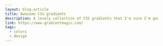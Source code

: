 ```yaml
---
layout: blog-article
title: Awesome CSS gradients
description: A lovely collection of CSS gradients that I'm sure I'm gonna use pretty soon on one of my projects.
link: https://www.gradientmagic.com/
tags:
  - colors
  - design
---
```

